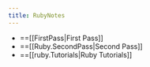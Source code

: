 ```yaml
---
title: RubyNotes
---
```

* ==[[FirstPass|First Pass]]
* ==[[Ruby.SecondPass|Second Pass]]
* ==[[ruby.Tutorials|Ruby Tutorials]]
